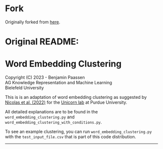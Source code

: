 # Fork

Originally forked from [here](https://gitlab.com/bpaassen/word_embedding_clustering).

# Original README:

# Word Embedding Clustering

Copyright (C) 2023 - Benjamin Paassen  
AG Knowledge Representation and Machine Learning  
Bielefeld University

This is is an adaptation of word embedding clustering as suggested by [Nicolas et al. (2022)](https://psycnet.apa.org/doi/10.1037/pspa0000312) for the [Unicorn lab](https://tmorgenr.wixsite.com/unicornlab) at Purdue University.

All detailed explanations are to be found in the `word_embedding_clustering.py` and `word_embedding_clustering_with_conditions.py`.

To see an example clustering, you can run `word_embedding_clustering.py` with the `test_input_file.csv` that is part of this code distribution.

---